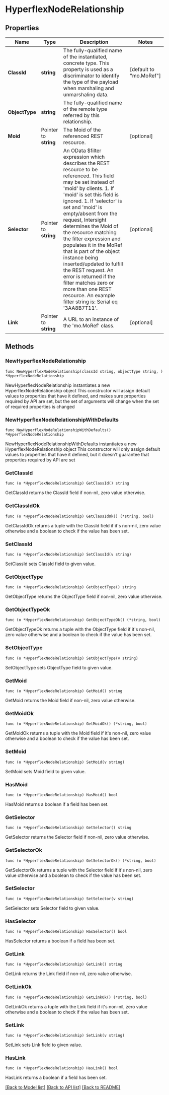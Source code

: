 # HyperflexNodeRelationship

## Properties

Name | Type | Description | Notes
------------ | ------------- | ------------- | -------------
**ClassId** | **string** | The fully-qualified name of the instantiated, concrete type. This property is used as a discriminator to identify the type of the payload when marshaling and unmarshaling data. | [default to "mo.MoRef"]
**ObjectType** | **string** | The fully-qualified name of the remote type referred by this relationship. | 
**Moid** | Pointer to **string** | The Moid of the referenced REST resource. | [optional] 
**Selector** | Pointer to **string** | An OData $filter expression which describes the REST resource to be referenced. This field may be set instead of &#39;moid&#39; by clients. 1. If &#39;moid&#39; is set this field is ignored. 1. If &#39;selector&#39; is set and &#39;moid&#39; is empty/absent from the request, Intersight determines the Moid of the resource matching the filter expression and populates it in the MoRef that is part of the object instance being inserted/updated to fulfill the REST request. An error is returned if the filter matches zero or more than one REST resource. An example filter string is: Serial eq &#39;3AA8B7T11&#39;. | [optional] 
**Link** | Pointer to **string** | A URL to an instance of the &#39;mo.MoRef&#39; class. | [optional] 

## Methods

### NewHyperflexNodeRelationship

`func NewHyperflexNodeRelationship(classId string, objectType string, ) *HyperflexNodeRelationship`

NewHyperflexNodeRelationship instantiates a new HyperflexNodeRelationship object
This constructor will assign default values to properties that have it defined,
and makes sure properties required by API are set, but the set of arguments
will change when the set of required properties is changed

### NewHyperflexNodeRelationshipWithDefaults

`func NewHyperflexNodeRelationshipWithDefaults() *HyperflexNodeRelationship`

NewHyperflexNodeRelationshipWithDefaults instantiates a new HyperflexNodeRelationship object
This constructor will only assign default values to properties that have it defined,
but it doesn't guarantee that properties required by API are set

### GetClassId

`func (o *HyperflexNodeRelationship) GetClassId() string`

GetClassId returns the ClassId field if non-nil, zero value otherwise.

### GetClassIdOk

`func (o *HyperflexNodeRelationship) GetClassIdOk() (*string, bool)`

GetClassIdOk returns a tuple with the ClassId field if it's non-nil, zero value otherwise
and a boolean to check if the value has been set.

### SetClassId

`func (o *HyperflexNodeRelationship) SetClassId(v string)`

SetClassId sets ClassId field to given value.


### GetObjectType

`func (o *HyperflexNodeRelationship) GetObjectType() string`

GetObjectType returns the ObjectType field if non-nil, zero value otherwise.

### GetObjectTypeOk

`func (o *HyperflexNodeRelationship) GetObjectTypeOk() (*string, bool)`

GetObjectTypeOk returns a tuple with the ObjectType field if it's non-nil, zero value otherwise
and a boolean to check if the value has been set.

### SetObjectType

`func (o *HyperflexNodeRelationship) SetObjectType(v string)`

SetObjectType sets ObjectType field to given value.


### GetMoid

`func (o *HyperflexNodeRelationship) GetMoid() string`

GetMoid returns the Moid field if non-nil, zero value otherwise.

### GetMoidOk

`func (o *HyperflexNodeRelationship) GetMoidOk() (*string, bool)`

GetMoidOk returns a tuple with the Moid field if it's non-nil, zero value otherwise
and a boolean to check if the value has been set.

### SetMoid

`func (o *HyperflexNodeRelationship) SetMoid(v string)`

SetMoid sets Moid field to given value.

### HasMoid

`func (o *HyperflexNodeRelationship) HasMoid() bool`

HasMoid returns a boolean if a field has been set.

### GetSelector

`func (o *HyperflexNodeRelationship) GetSelector() string`

GetSelector returns the Selector field if non-nil, zero value otherwise.

### GetSelectorOk

`func (o *HyperflexNodeRelationship) GetSelectorOk() (*string, bool)`

GetSelectorOk returns a tuple with the Selector field if it's non-nil, zero value otherwise
and a boolean to check if the value has been set.

### SetSelector

`func (o *HyperflexNodeRelationship) SetSelector(v string)`

SetSelector sets Selector field to given value.

### HasSelector

`func (o *HyperflexNodeRelationship) HasSelector() bool`

HasSelector returns a boolean if a field has been set.

### GetLink

`func (o *HyperflexNodeRelationship) GetLink() string`

GetLink returns the Link field if non-nil, zero value otherwise.

### GetLinkOk

`func (o *HyperflexNodeRelationship) GetLinkOk() (*string, bool)`

GetLinkOk returns a tuple with the Link field if it's non-nil, zero value otherwise
and a boolean to check if the value has been set.

### SetLink

`func (o *HyperflexNodeRelationship) SetLink(v string)`

SetLink sets Link field to given value.

### HasLink

`func (o *HyperflexNodeRelationship) HasLink() bool`

HasLink returns a boolean if a field has been set.


[[Back to Model list]](../README.md#documentation-for-models) [[Back to API list]](../README.md#documentation-for-api-endpoints) [[Back to README]](../README.md)


